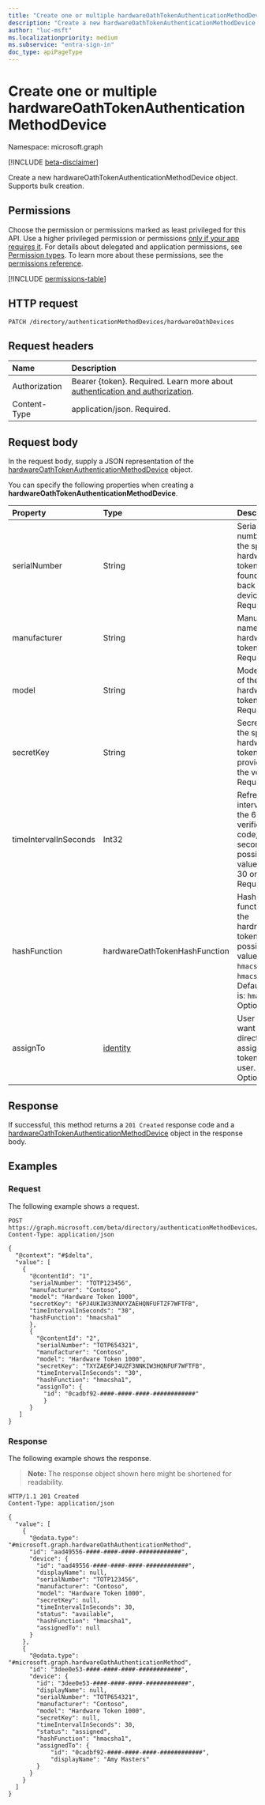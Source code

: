 ```yaml
---
title: "Create one or multiple hardwareOathTokenAuthenticationMethodDevice"
description: "Create a new hardwareOathTokenAuthenticationMethodDevice object. Supports bulk creation."
author: "luc-msft"
ms.localizationpriority: medium
ms.subservice: "entra-sign-in"
doc_type: apiPageType
---
```


# Create one or multiple hardwareOathTokenAuthenticationMethodDevice

Namespace: microsoft.graph

[!INCLUDE [beta-disclaimer](../../includes/beta-disclaimer.md)]

Create a new hardwareOathTokenAuthenticationMethodDevice object. Supports bulk creation.

## Permissions

Choose the permission or permissions marked as least privileged for this API. Use a higher privileged permission or permissions [only if your app requires it](/graph/permissions-overview#best-practices-for-using-microsoft-graph-permissions). For details about delegated and application permissions, see [Permission types](/graph/permissions-overview#permission-types). To learn more about these permissions, see the [permissions reference](/graph/permissions-reference).

<!-- {
  "blockType": "permissions",
  "name": "authenticationmethoddevice-post-hardwareoathdevices-permissions"
}
-->
[!INCLUDE [permissions-table](../includes/permissions/authenticationmethoddevice-post-hardwareoathdevices-permissions.md)]

## HTTP request

<!-- {
  "blockType": "ignored"
}
-->
``` http
PATCH /directory/authenticationMethodDevices/hardwareOathDevices
```

## Request headers

|Name|Description|
|:---|:---|
|Authorization|Bearer {token}. Required. Learn more about [authentication and authorization](/graph/auth/auth-concepts).|
|Content-Type|application/json. Required.|

## Request body

In the request body, supply a JSON representation of the [hardwareOathTokenAuthenticationMethodDevice](../resources/hardwareoathtokenauthenticationmethoddevice.md) object.

You can specify the following properties when creating a **hardwareOathTokenAuthenticationMethodDevice**.

|Property|Type|Description|
|:---|:---|:---|
|serialNumber|String|Serial number of the specific hardware token, often found on the back of the device. Required.|
|manufacturer|String|Manufacturer name of the hardware token. Required.|
|model|String|Model name of the hardware token. Required.|
|secretKey|String|Secret key of the specific hardware token, provided by the vendor. Required.|
|timeIntervalInSeconds|Int32|Refresh interval of the 6-digit verification code, in seconds. The possible values are: 30 or 60. Required.|
|hashFunction|hardwareOathTokenHashFunction|Hash function of the hardrware token. The possible values are: `hmacsha1` or `hmacsha256`. Default value is: `hmacsha1`. Optional.|
|assignTo|[identity](../resources/intune-identity.md)|User ID if you want to directly assign the token to a user. Optional.|

## Response

If successful, this method returns a `201 Created` response code and a [hardwareOathTokenAuthenticationMethodDevice](../resources/hardwareoathtokenauthenticationmethoddevice.md) object in the response body.

## Examples

### Request

The following example shows a request.
<!-- {
  "blockType": "request",
  "name": "create_hardwareoathtokenauthenticationmethoddevice_from_"
}
-->
``` http
POST https://graph.microsoft.com/beta/directory/authenticationMethodDevices/hardwareOathDevices
Content-Type: application/json

{
  "@context": "#$delta",
  "value": [
    {
      "@contentId": "1",
      "serialNumber": "TOTP123456",
      "manufacturer": "Contoso",
      "model": "Hardware Token 1000",
      "secretKey": "6PJ4UKIW33NNXYZAEHQNFUFTZF7WFTFB",
      "timeIntervalInSeconds": "30",
      "hashFunction": "hmacsha1"
      },
      {
        "@contentId": "2",
        "serialNumber": "TOTP654321",
        "manufacturer": "Contoso",
        "model": "Hardware Token 1000",
        "secretKey": "TXYZAE6PJ4UZF3NNKIW3HQNFUF7WFTFB",
        "timeIntervalInSeconds": "30",
        "hashFunction": "hmacsha1",
        "assignTo": {
          "id": "0cadbf92-####-####-####-############"
          }
      }
   ]
}
```


### Response

The following example shows the response.
>**Note:** The response object shown here might be shortened for readability.
<!-- {
  "blockType": "response",
  "truncated": true,
  "@odata.type": "microsoft.graph.hardwareOathTokenAuthenticationMethodDevice"
}
-->
``` http
HTTP/1.1 201 Created
Content-Type: application/json

{
  "value": [
    {
      "@odata.type": "#microsoft.graph.hardwareOathAuthenticationMethod",
      "id": "aad49556-####-####-####-############",
      "device": {
        "id": "aad49556-####-####-####-############",
        "displayName": null,
        "serialNumber": "TOTP123456",
        "manufacturer": "Contoso",
        "model": "Hardware Token 1000",
        "secretKey": null,
        "timeIntervalInSeconds": 30,
        "status": "available",
        "hashFunction": "hmacsha1",
        "assignedTo": null
      }
    },
    {
      "@odata.type": "#microsoft.graph.hardwareOathAuthenticationMethod",
      "id": "3dee0e53-####-####-####-############",
      "device": {
        "id": "3dee0e53-####-####-####-############",
        "displayName": null,
        "serialNumber": "TOTP654321",
        "manufacturer": "Contoso",
        "model": "Hardware Token 1000",
        "secretKey": null,
        "timeIntervalInSeconds": 30,
        "status": "assigned",
        "hashFunction": "hmacsha1",
        "assignedTo": {
            "id": "0cadbf92-####-####-####-############",
            "displayName": "Amy Masters"
        }
      }
    }
  ]
}
```
